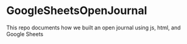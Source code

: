# GoogleSheetsOpenJournal
This repo documents how we built an open journal using js, html, and Google Sheets 
